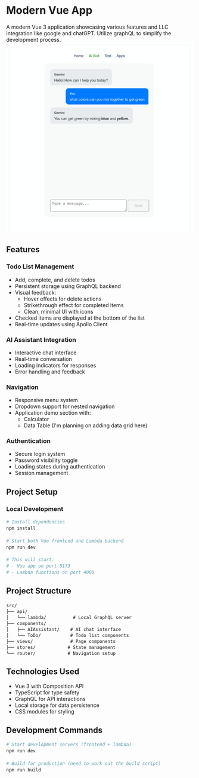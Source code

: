# Modern Vue App

A modern Vue 3 application showcasing various features and LLC integration like google and chatGPT. Utilize graphQL to simplify the development process.
![App Screenshot](./image.png)

## Features

### Todo List Management

- Add, complete, and delete todos
- Persistent storage using GraphQL backend
- Visual feedback:
  - Hover effects for delete actions
  - Strikethrough effect for completed items
  - Clean, minimal UI with icons
- Checked items are displayed at the bottom of the list
- Real-time updates using Apollo Client

### AI Assistant Integration

- Interactive chat interface
- Real-time conversation
- Loading indicators for responses
- Error handling and feedback

### Navigation

- Responsive menu system
- Dropdown support for nested navigation
- Application demo section with:
  - Calculator
  - Data Table (I'm planning on adding data grid here)

### Authentication

- Secure login system
- Password visibility toggle
- Loading states during authentication
- Session management

## Project Setup

### Local Development

```bash
# Install dependencies
npm install

# Start both Vue frontend and Lambda backend
npm run dev

# This will start:
# - Vue app on port 5173
# - Lambda functions on port 4000
```

## Project Structure

```
src/
├── api/
│   └── lambda/          # Local GraphQL server
├── components/
│   ├── AIAssistant/    # AI chat interface
│   └── ToDo/           # Todo list components
├── views/              # Page components
├── stores/            # State management
└── router/            # Navigation setup
```

## Technologies Used

- Vue 3 with Composition API
- TypeScript for type safety
- GraphQL for API interactions
- Local storage for data persistence
- CSS modules for styling

## Development Commands

```bash
# Start development servers (frontend + lambda)
npm run dev

# Build for production (need to work out the build script)
npm run build

```
